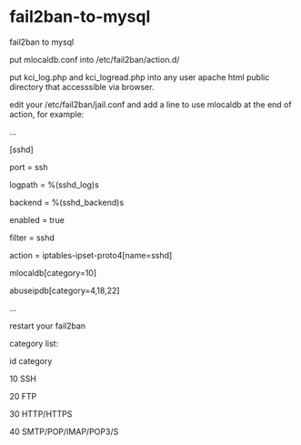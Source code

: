 # fail2ban-to-mysql
fail2ban to mysql

put mlocaldb.conf into /etc/fail2ban/action.d/

put kci_log.php and kci_logread.php into any user apache html public directory that accesssible via browser. 

edit your /etc/fail2ban/jail.conf and add a line to use mlocaldb at the end of action, for example:

...

[sshd]

port    = ssh

logpath = %(sshd_log)s

backend = %(sshd_backend)s

enabled = true

filter = sshd

action = iptables-ipset-proto4[name=sshd]

mlocaldb[category=10]

abuseipdb[category=4,18,22] 

...


restart your fail2ban 

category list:

id	category

10 	SSH

20 	FTP

30	HTTP/HTTPS

40	SMTP/POP/IMAP/POP3/S

